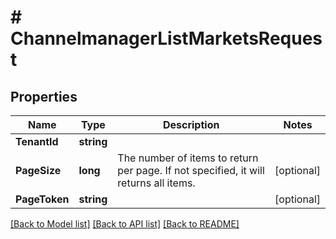# # ChannelmanagerListMarketsRequest


## Properties 


Name | Type | Description | Notes
------------ | ------------- | ------------- | -------------
**TenantId**| **string** |   |
**PageSize**| **long** | The number of items to return per page. If not specified, it will returns all items.  | [optional]
**PageToken**| **string** |   | [optional]


[[Back to Model list]](../../README.md#models) [[Back to API list]](../../README.md#endpoints) [[Back to README]](../../README.md)

